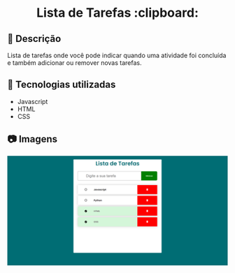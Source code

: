 <h1 align="center">Lista de Tarefas :clipboard:</h1>

## :memo: Descrição
Lista de tarefas onde você pode indicar quando uma atividade foi concluída e também adicionar ou remover novas tarefas. <br/>

## :wrench: Tecnologias utilizadas
- Javascript
- HTML
- CSS

## :camera: Imagens
 <p align="center">
  <img src="images/captura.png">
</p>

